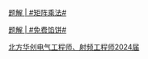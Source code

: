 [题解 | #矩阵乘法#](https://www.nowcoder.com/discuss/563600884001726464?fromPut=jj-github&urlSource=extension-api)

[题解 | #免费馅饼#](https://www.nowcoder.com/discuss/563611533260972032?fromPut=jj-github&urlSource=extension-api)

[北方华创电气工程师、射频工程师2024届](https://www.nowcoder.com/feed/main/detail/ef68910126c44f8499964b301779277b?fromPut=jj-github&urlSource=extension-api)